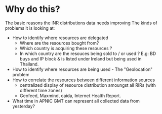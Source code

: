 # Why do this? 

The basic reasons the INR distributions data needs improving
The kinds of problems it is looking at:

 * How to identify where resources are delegated
   * Where are the resources bought from?
   * Which country is acquiring these resources ?
   * In which country are the resouces being sold to / or used ? E.g: BD buys and IP block & is listed under Ireland but being used in Thailand.   
 * How to identify where resources are being used - The "Geolocation" problem
 * How to correlate the resources between different information sources
   * centralized display of resource distribution amoungst all RIRs (with different time zones)
   * Geofeed, Maxmind, caida, Internet Health Report.
* What time in APNIC GMT can represent all collected data from yesterday?  
